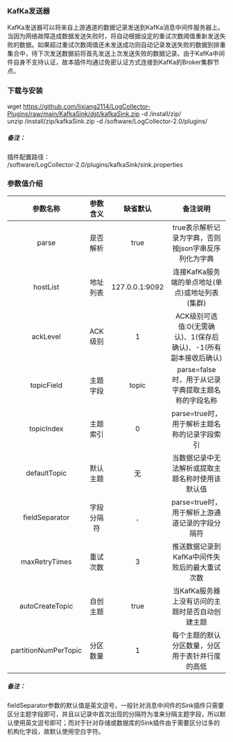 ### KafKa发送器  
KafKa发送器可以将来自上游通道的数据记录发送到KafKa消息中间件服务器上。当因为网络故障造成数据发送失败时，将自动根据设定的重试次数阈值重新发送失败的数据。如果超过重试次数阈值还未发送成功则自动记录发送失败的数据到排重集合中，待下次发送数据前将首先发送上次发送失败的数据记录。由于KafKa中间件自身不支持认证，故本插件均通过免密认证方式连接到KafKa的Broker集群节点。  
      

### 下载与安装  
wget https://github.com/lixiang2114/LogCollector-Plugins/raw/main/KafkaSink/dst/kafkaSink.zip -d /install/zip/  
unzip  /install/zip/kafkaSink.zip -d /software/LogCollector-2.0/plugins/    

##### 备注：  
插件配置路径：  
 /software/LogCollector-2.0/plugins/kafkaSink/sink.properties  
      

### 参数值介绍  
|参数名称|参数含义|缺省默认|备注说明|
|:-----:|:-------:|:-------:|:-------:|
|parse|是否解析|true|true表示解析记录为字典，否则按json字串反序列化为字典|
|hostList|地址列表|127.0.0.1:9092|连接KafKa服务端的单点地址(单点)或地址列表(集群)|
|ackLevel|ACK级别|1|ACK级别可选值:0(无需确认)、1(保存后确认)、-1(所有副本接收后确认)|
|topicField|主题字段|topic|parse=false时，用于从记录字典提取主题名称的字段名称|
|topicIndex|主题索引|0|parse=true时，用于解析主题名称的记录字段索引|
|defaultTopic|默认主题|无|当数据记录中无法解析或提取主题名称时使用该默认值|
|fieldSeparator|字段分隔符|,|parse=true时，用于解析上游通道记录的字段分隔符|
|maxRetryTimes|重试次数|3|推送数据记录到KafKa中间件失败后的最大重试次数|
|autoCreateTopic|自创主题|true|当KafKa服务器上没有访问的主题时是否自动创建主题|
|partitionNumPerTopic|分区数量|1|每个主题的默认分区数量，分区用于表针并行度的高低|
##### 备注：  
fieldSeparator参数的默认值是英文逗号，一般针对消息中间件的Sink插件只需要区分主题字段即可，并且以记录中首次出现的分隔符为准来分隔主题字段，所以默认使用英文逗号即可；而对于针对存储或数据库的Sink插件由于需要区分过多的机构化字段，故默认使用空白字符。  